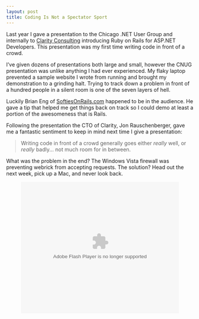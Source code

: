 ```yaml
---
layout: post
title: Coding Is Not a Spectator Sport
---
```

Last year I gave a presentation to the Chicago .NET User Group and internally to [Clarity Consulting](http://claritycon.com) introducing Ruby on Rails for ASP.NET Developers. This presentation was my first time writing code in front of a crowd.

I’ve given dozens of presentations both large and small, however the CNUG presentation was unlike anything I had ever experienced. My flaky laptop prevented a sample website I wrote from running and brought my demonstration to a grinding halt. Trying to track down a problem in front of a hundred people in a silent room is one of the seven layers of hell.

Luckily Brian Eng of [SoftiesOnRails.com](http://softiesonrails.com/2007/9/13/rails-for-asp-net-developers-at-cnug) happened to be in the audience. He gave a tip that helped me get things back on track so I could demo at least a portion of the awesomeness that is Rails.

Following the presentation the CTO of Clarity, Jon Rauschenberger, gave me a fantastic sentiment to keep in mind next time I give a presentation:

> Writing code in front of a crowd generally goes either *really* well, or *really* badly... not much room for in between.

What was the problem in the end? The Windows Vista firewall was preventing webrick from accepting requests. The solution? Head out the next week, pick up a Mac, and never look back.

<p><center><object id="__sse4500448" width="425" height="355"><param name="movie" value="http://static.slidesharecdn.com/swf/ssplayer2.swf?doc=rorfass-100614154518-phpapp01&rel=0&stripped_title=ruby-on-rails-for-aspnet-developers-4500448" /><param name="allowFullScreen" value="true"/><param name="allowScriptAccess" value="always"/><embed name="__sse4500448" src="http://static.slidesharecdn.com/swf/ssplayer2.swf?doc=rorfass-100614154518-phpapp01&rel=0&stripped_title=ruby-on-rails-for-aspnet-developers-4500448" type="application/x-shockwave-flash" allowscriptaccess="always" allowfullscreen="true" width="425" height="355"></embed></object></center></p>
